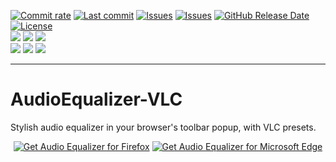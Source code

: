 [![Commit rate](https://img.shields.io/github/commit-activity/m/BPower0036/AudioEqualizer-VLC?label=Commits&color=succes)](https://github.com/BPower0036/AudioEqualizer-VLC/commits/)
[![Last commit](https://img.shields.io/github/last-commit/BPower0036/AudioEqualizer-VLC?label=Last%20commit&color=informational)](https://github.com/BPower0036/AudioEqualizer-VLC/commits/main)
[![Issues](https://img.shields.io/github/issues/BPower0036/AudioEqualizer-VLC?label=Issues&color=red)](https://github.com/BPower0036/AudioEqualizer-VLC/issues)
[![Issues](https://img.shields.io/github/issues-closed/BPower0036/AudioEqualizer-VLC?color=green&label=Issues)](https://github.com/BPower0036/AudioEqualizer-VLC/issues?q=is%3Aissue+is%3Aclosed)
[![GitHub Release Date](https://img.shields.io/github/release-date/BPower0036/AudioEqualizer-VLC?label=Latest%20Release&color=white)](https://github.com/BPower0036/AudioEqualizer-VLC/releases/)
[![License](https://img.shields.io/badge/License-GPLv3-blue.svg?label=License&color=lightgrey)](https://github.com/BPower0036/AudioEqualizer-VLC/blob/main/LICENSE) </br>
[![](https://img.shields.io/badge/dynamic/json?label=Edge&color=important&prefix=v&query=%24.version&url=https%3A%2F%2Fmicrosoftedge.microsoft.com%2Faddons%2Fgetproductdetailsbycrxid%2Foonighclbdamhbdhmoonekgpgdigiffc)](https://microsoftedge.microsoft.com/addons/detail/oonighclbdamhbdhmoonekgpgdigiffc)
[![](https://img.shields.io/badge/dynamic/json?label=Rating&color=yellow&suffix=/5&query=%24.averageRating&url=https%3A%2F%2Fmicrosoftedge.microsoft.com%2Faddons%2Fgetproductdetailsbycrxid%2Foonighclbdamhbdhmoonekgpgdigiffc)](https://microsoftedge.microsoft.com/addons/detail/oonighclbdamhbdhmoonekgpgdigiffc)
[![](https://img.shields.io/badge/dynamic/json?label=Users&color=blueviolet&query=%24.activeInstallCount&url=https%3A%2F%2Fmicrosoftedge.microsoft.com%2Faddons%2Fgetproductdetailsbycrxid%2Foonighclbdamhbdhmoonekgpgdigiffc)](https://microsoftedge.microsoft.com/addons/detail/oonighclbdamhbdhmoonekgpgdigiffc)</br>
[![](https://img.shields.io/amo/v/audio-equalizer-vlc?label=FireFox&color=important)](https://addons.mozilla.org/en-US/firefox/addon/audio-equalizer-vlc/)
[![](https://img.shields.io/amo/rating/audio-equalizer-vlc?label=Rating&color=yellow)](https://addons.mozilla.org/en-US/firefox/addon/audio-equalizer-vlc/)
[![](https://img.shields.io/amo/users/audio-equalizer-vlc?label=Users&color=blueviolet)](https://addons.mozilla.org/en-US/firefox/addon/audio-equalizer-vlc/)
***

# AudioEqualizer-VLC
Stylish audio equalizer in your browser's toolbar popup, with VLC presets.

<p align="center">
<a href="https://addons.mozilla.org/en-US/firefox/addon/audio-equalizer-vlc/"><img src="https://user-images.githubusercontent.com/585534/107280546-7b9b2a00-6a26-11eb-8f9f-f95932f4bfec.png" alt="Get Audio Equalizer for Firefox"></a>
<a href="https://microsoftedge.microsoft.com/addons/detail/audio-equalizer/oonighclbdamhbdhmoonekgpgdigiffc"><img src="https://user-images.githubusercontent.com/585534/107280673-a5ece780-6a26-11eb-9cc7-9fa9f9f81180.png" alt="Get Audio Equalizer for Microsoft Edge"></a>
</p>
